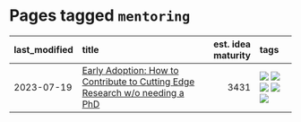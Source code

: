 # Pages tagged `mentoring`

|last_modified|title|est. idea maturity|tags
|:---|:---|---:|:---|
|2023-07-19|[Early Adoption: How to Contribute to Cutting Edge Research w/o needing a PhD](../early_adoption_and_fomo.md)|3431|[![](https://img.shields.io/badge/tag-autobiographical-c456a9)](../tags/autobiographical.md) [![](https://img.shields.io/badge/tag-career_advice-d7de4b)](../tags/career_advice.md) [![](https://img.shields.io/badge/tag-early_adoption-e54ba1)](../tags/early_adoption.md) [![](https://img.shields.io/badge/tag-mentoring-426a5f)](../tags/mentoring.md) [![](https://img.shields.io/badge/tag-reddit-e3b2c7)](../tags/reddit.md)|